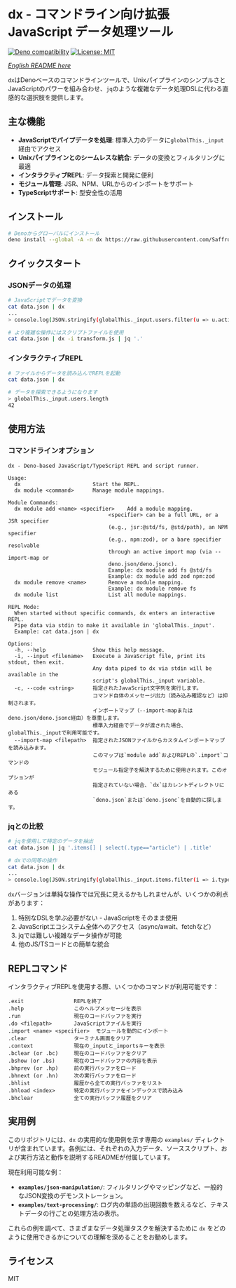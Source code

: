 # dx - コマンドライン向け拡張JavaScript データ処理ツール

[![Deno compatibility](https://shield.deno.dev/deno/^1.40)](https://deno.land)
[![License: MIT](https://img.shields.io/badge/License-MIT-blue.svg)](https://opensource.org/licenses/MIT)

*[English README here](README.md)*

`dx`はDenoベースのコマンドラインツールで、UnixパイプラインのシンプルさとJavaScriptのパワーを組み合わせ、`jq`のような複雑なデータ処理DSLに代わる直感的な選択肢を提供します。

## 主な機能

- **JavaScriptでパイプデータを処理**: 標準入力のデータに`globalThis._input`経由でアクセス
- **Unixパイプラインとのシームレスな統合**: データの変換とフィルタリングに最適
- **インタラクティブREPL**: データ探索と開発に便利
- **モジュール管理**: JSR、NPM、URLからのインポートをサポート
- **TypeScriptサポート**: 型安全性の活用

## インストール

```bash
# Denoからグローバルにインストール
deno install --global -A -n dx https://raw.githubusercontent.com/Saffrontea/dx/main/main.ts
```

## クイックスタート

### JSONデータの処理

```bash
# JavaScriptでデータを変換
cat data.json | dx 
...
> console.log(JSON.stringify(globalThis._input.users.filter(u => u.active)));

# より複雑な操作にはスクリプトファイルを使用
cat data.json | dx -i transform.js | jq '.'
```

### インタラクティブREPL

```bash
# ファイルからデータを読み込んでREPLを起動
cat data.json | dx

# データを探索できるようになります
> globalThis._input.users.length
42
```

## 使用方法

### コマンドラインオプション

```
dx - Deno-based JavaScript/TypeScript REPL and script runner.

Usage:
  dx                       Start the REPL.
  dx module <command>      Manage module mappings.

Module Commands:
  dx module add <name> <specifier>    Add a module mapping.
                                <specifier> can be a full URL, or a JSR specifier
                                (e.g., jsr:@std/fs, @std/path), an NPM specifier
                                (e.g., npm:zod), or a bare specifier resolvable
                                through an active import map (via --import-map or
                                deno.json/deno.jsonc).
                                Example: dx module add fs @std/fs
                                Example: dx module add zod npm:zod
  dx module remove <name>       Remove a module mapping.
                                Example: dx module remove fs
  dx module list                List all module mappings.

REPL Mode:
  When started without specific commands, dx enters an interactive REPL.
  Pipe data via stdin to make it available in 'globalThis._input'.
  Example: cat data.json | dx

Options:
  -h, --help               Show this help message.
  -i, --input <filename>   Execute a JavaScript file, print its stdout, then exit.
                           Any data piped to dx via stdin will be available in the
                           script's globalThis._input variable.
  -c, --code <string>      指定されたJavaScript文字列を実行します。
                           コマンド自体のメッセージ出力（読み込み確認など）は抑制されます。
                           インポートマップ（--import-mapまたはdeno.json/deno.jsonc経由）を尊重します。
                           標準入力経由でデータが渡された場合、globalThis._inputで利用可能です。
  --import-map <filepath>  指定されたJSONファイルからカスタムインポートマップを読み込みます。
                           このマップは`module add`およびREPLの`.import`コマンドの
                           モジュール指定子を解決するために使用されます。このオプションが
                           指定されていない場合、`dx`はカレントディレクトリにある
                           `deno.json`または`deno.jsonc`を自動的に探します。
```

### jqとの比較

```bash
# jqを使用して特定のデータを抽出
cat data.json | jq '.items[] | select(.type=="article") | .title'

# dxでの同等の操作
cat data.json | dx 
...
> console.log(JSON.stringify(globalThis._input.items.filter(i => i.type === 'article').map(i => i.title)))
```

`dx`バージョンは単純な操作では冗長に見えるかもしれませんが、いくつかの利点があります：

1. 特別なDSLを学ぶ必要がない - JavaScriptをそのまま使用
2. JavaScriptエコシステム全体へのアクセス（async/await、fetchなど）
3. jqでは難しい複雑なデータ操作が可能
4. 他のJS/TSコードとの簡単な統合

## REPLコマンド

インタラクティブREPLを使用する際、いくつかのコマンドが利用可能です：

```
.exit                REPLを終了
.help                このヘルプメッセージを表示
.run                 現在のコードバッファを実行
.do <filepath>       JavaScriptファイルを実行
.import <name> <specifier>  モジュールを動的にインポート
.clear               ターミナル画面をクリア
.context             現在の_inputと_importsキーを表示
.bclear (or .bc)     現在のコードバッファをクリア
.bshow (or .bs)      現在のコードバッファの内容を表示
.bhprev (or .hp)     前の実行バッファをロード
.bhnext (or .hn)     次の実行バッファをロード
.bhlist              履歴から全ての実行バッファをリスト
.bhload <index>      特定の実行バッファをインデックスで読み込み
.bhclear             全ての実行バッファ履歴をクリア
```

## 実用例

このリポジトリには、`dx` の実用的な使用例を示す専用の `examples/` ディレクトリが含まれています。各例には、それぞれの入力データ、ソーススクリプト、および実行方法と動作を説明するREADMEが付属しています。

現在利用可能な例：

*   **`examples/json-manipulation/`**: フィルタリングやマッピングなど、一般的なJSON変換のデモンストレーション。
*   **`examples/text-processing/`**: ログ内の単語の出現回数を数えるなど、テキストデータの行ごとの処理方法の表示。

これらの例を調べて、さまざまなデータ処理タスクを解決するために `dx` をどのように使用できるかについての理解を深めることをお勧めします。

## ライセンス

MIT
